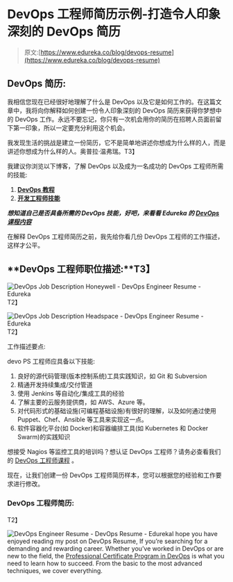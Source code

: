 # DevOps 工程师简历示例-打造令人印象深刻的 DevOps 简历

> 原文:[https://www.edureka.co/blog/devops-resume](https://www.edureka.co/blog/devops-resume)

## **DevOps 简历:**

我相信您现在已经很好地理解了什么是 DevOps 以及它是如何工作的。在这篇文章中，我将向你解释如何创建一份令人印象深刻的 DevOps 简历来获得你梦想中的 DevOps 工作。永远不要忘记，你只有一次机会用你的简历在招聘人员面前留下第一印象，所以一定要充分利用这个机会。

我发现生活的挑战是建立一份简历，它不是简单地讲述你想成为什么样的人，而是讲述你想成为什么样的人。奥普拉·温弗瑞。T3】

我建议你浏览以下博客，了解 DevOps 以及成为一名成功的 DevOps 工程师所需的技能:

1.  [**DevOps 教程**](https://www.edureka.co/blog/devops-tutorial)
2.  **[开发工程师技能](https://www.edureka.co/blog/devops-skills)**

***想知道自己是否具备所需的 DevOps 技能，好吧，来看看 Edureka 的 [DevOps 课程内容](https://www.edureka.co/devops-certification-training)***

在解释 DevOps 工程师简历之前，我先给你看几份 DevOps 工程师的工作描述，这样才公平。

## **DevOps 工程师职位描述:**T3】

![DevOps Job Description Honeywell - DevOps Engineer Resume - Edureka](../Images/93239e91010545d899219843cdbc84ff.png)T2】

![DevOps Job Description Headspace - DevOps Engineer Resume - Edureka](../Images/7a516c22a4ab203438bbb64e35e1c68d.png)T2】

工作描述要点:

devo PS 工程师应具备以下技能:

1.  良好的源代码管理(版本控制系统)工具实践知识，如 Git 和 Subversion
2.  精通开发持续集成/交付管道
3.  使用 Jenkins 等自动化/集成工具的经验
4.  了解主要的云服务提供商，如 AWS、Azure 等。
5.  对代码形式的基础设施(可编程基础设施)有很好的理解，以及如何通过使用 Puppet、Chef、Ansible 等工具来实现这一点。
6.  软件容器化平台(如 Docker)和容器编排工具(如 Kubernetes 和 Docker Swarm)的实践知识

想接受 Nagios 等监控工具的培训吗？想认证 DevOps 工程师？请务必查看我们的 [DevOps 工程师课程](https://www.edureka.co/masters-program/devops-engineer-training) 。

现在，让我们创建一份 DevOps 工程师简历样本，您可以根据您的经验和工作要求进行修改。

### **DevOps 工程师简历:**

T2】

![DevOps Engineer Resume - DevOps Resume - Edureka](../Images/9d317a1a7c375efac5b370452ce360f1.png)I hope you have enjoyed reading my post on DevOps Resume, If you’re searching for a demanding and rewarding career. Whether you’ve worked in DevOps or are new to the field, the [Professional Certificate Program in DevOps](https://www.edureka.co/executive-programs/purdue-devops) is what you need to learn how to succeed. From the basic to the most advanced techniques, we cover everything.